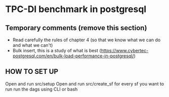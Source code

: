 # TPC-DI benchmark in postgresql

## Temporary comments (remove this section)
- Read carefully the rules of chapter 4 (so that we know what we can do and what we can't)
- Bulk insert, this is a study of what is best (https://www.cybertec-postgresql.com/en/bulk-load-performance-in-postgresql/)

## HOW TO SET UP
Open and run src/setup
Open and run src/create_sf for every sf you want to run
run the dags using CLI or bash